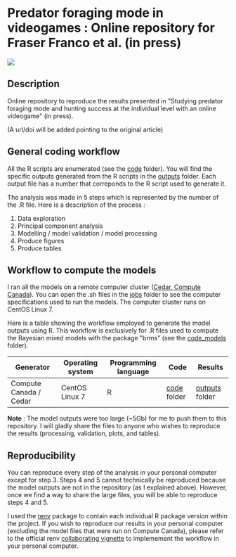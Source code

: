 # Predator foraging mode in videogames : Online repository for Fraser Franco et al. (in press)

![](https://img.shields.io/badge/license-CC%20BY--NC%204.0-green?style=for-the-badge)

## Description

Online repository to reproduce the results presented in "Studying predator foraging mode and hunting success at the individual level with an online videogame" (in press).

(A url/doi will be added pointing to the original article)

## General coding workflow

All the R scripts are enumerated (see the [code](./code) folder). You will find the specific outputs generated from the R scripts in the [outputs](./outputs) folder. Each output file has a number that correponds to the R script used to generate it.

The analysis was made in 5 steps which is represented by the number of the .R file. Here is a description of the process :

1. Data exploration
2. Principal component analysis
3. Modelling / model validation / model processing
4. Produce figures
5. Produce tables

## Workflow to compute the models

I ran all the models on a remote computer cluster ([Cedar, Compute Canada](https://docs.computecanada.ca/wiki/Cedar)). You can open the .sh files in the [jobs](./jobs) folder to see the computer specifications used to run the models. The computer cluster runs on CentOS Linux 7.

Here is a table showing the workflow employed to generate the model outputs using R. This workflow is exclusively for .R files used to compute the Bayesian mixed models with the package "brms" (see the [code_models](./code/code_models) folder).

| Generator              | Operating system | Programming language | Code               | Results                  |
| ---------------------- | ---------------- | -------------------- | ------------------ | ------------------------ |
| Compute Canada / Cedar | CentOS Linux 7   | R                    | [code](./code) folder | [outputs](./outputs) folder |

**Note** : The model outputs were too large (~5Gb) for me to push them to this repository. I will gladly share the files to anyone who wishes to reproduce the results (processing, validation, plots, and tables).

## Reproducibility

You can reproduce every step of the analysis in your personal computer except for step 3. Steps 4 and 5 cannot technically be reproduced because the model outputs are not in the repository (as I explained above). However, once we find a way to share the large files, you will be able to reproduce steps 4 and 5.

I used the [renv](https://rstudio.github.io/renv/index.html) package to contain each individual R package version within the project. If you wish to reproduce our results in your personal computer (excluding the model files that were run on Compute Canada), please refer to the official renv [collaborating vignette](https://rstudio.github.io/renv/articles/collaborating.html) to implemement the workflow in your personal computer.
